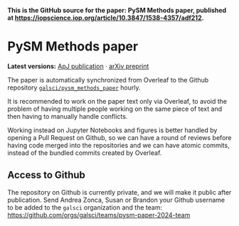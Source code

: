 **This is the GitHub source for the paper: PySM Methods paper, published at https://iopscience.iop.org/article/10.3847/1538-4357/adf212.**

# PySM Methods paper

**Latest versions:** [ApJ publication](https://iopscience.iop.org/article/10.3847/1538-4357/adf212) · [arXiv preprint](https://arxiv.org/abs/2502.20452)

The paper is automatically synchronized from Overleaf to the Github repository [`galsci/pysm_methods_paper`](https://github.com/galsci/pysm_methods_paper/) hourly.

It is recommended to work on the paper text only via Overleaf, to avoid the problem of having multiple people working on the same piece of text and then having to manually handle conflicts.

Working instead on Jupyter Notebooks and figures is better handled by opening a Pull Request on Github, so we can have a round of reviews before having code merged into the repositories and we can have atomic commits, instead of the bundled commits created by Overleaf.

## Access to Github

The repository on Github is currently private, and we will make it public after publication.
Send Andrea Zonca, Susan or Brandon your Github username to be added to the `galsci` organization and the team: https://github.com/orgs/galsci/teams/pysm-paper-2024-team